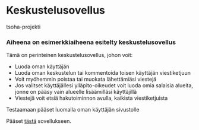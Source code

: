 # Keskustelusovellus
tsoha-projekti

### Aiheena on esimerkkiaiheena esitelty keskustelusovellus

Tämä on perinteinen keskustelusovellus, johon voit:

* Luoda oman käyttäjän
* Luoda oman keskustelun tai kommentoida toisen käyttäjän viestiketjuun
* Voit myöhemmin poistaa tai muokata lähettämiäsi viestejä
* Jos valitset käyttäjällesi ylläpito-oikeudet voit luoda omia salaisia alueita, jonne on pääsy vain alueelle lisäämilläsi käyttäjillä
* Viestejä voit etsiä hakutoiminnon avulla, kaikista viestiketjuista 

Testaamaan pääset luomalla oman käyttäjän sivustolle

Pääset <a href="https://zipboing.herokuapp.com/">tästä</a> sovellukseen.
